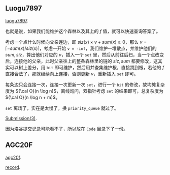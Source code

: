 ## Luogu7897

[luogu7897](https://www.luogu.com.cn/problem/P7897). 

也就是说，如果我们能维护这个森林以及其上的 $f$ 值，就可以快速查询答案了。

考虑一个点什么时候向父亲连边，即 $siz(x) \times v + sum(x) \ge 0$，那么 $v = \lceil -sum(x)/siz(x)\rceil$，考虑一开始 `v = -inf`，我们维护一堆散点，并维护他们的 $sum, siz$，算出他们对应的 $v$，插入一个 `set` 里，然后从前往后扫，当一个点改变后，连接他的父亲，此时父亲往上的整条森林里的链的 $siz, sum$ 都要修改，这其实可以树上差分，用 `bit` 即可维护，然后用并查集维护根，直接跳到根，若他的 $f$ 直接合法了，那就继续向上连接，否则更新 $v$，重新插入 `set` 即可。

每条边只会连接一次，连接一次更新一次 `set`，进行一个 `bit` 的修改，故均摊复杂度为 ${\cal O}(n \log n)$，离线询问，双指针考虑 `set` 的结果即可，总复杂度为 ${\cal O}(n \log n + m)$。

`set` 离场了，实在是太慢了，换 `priority_queue` 就过了。

[Submission(3)](https://www.luogu.com.cn/record/69220925). 

因为洛谷提交记录可能看不了，所以放在 `Code` 目录下了一份。

## AGC20F

[agc20f](https://atcoder.jp/contests/agc020/tasks/agc020_f). 

[record](https://www.one-tab.com/page/q7arn0zWQGOvunN9AptFig). 

